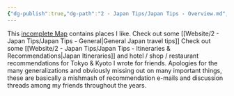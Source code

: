 ```yaml
---
{"dg-publish":true,"dg-path":"2 - Japan Tips/Japan Tips - Overview.md","permalink":"/2-japan-tips/japan-tips-overview/","noteIcon":"1","created":"2025-04-11T21:01:18.610+02:00","updated":"2025-04-12T14:55:48.272+02:00"}
---
```


This [incomplete Map](https://maps.app.goo.gl/MBoDHWnmyQ5tY5Pf8) contains places I like.
Check out some [[Website/2 - Japan Tips/Japan Tips - General\|General Japan travel tips]]
Check out some [[Website/2 - Japan Tips/Japan Tips - Itineraries & Recommendations\|Japan Itineraries]] and hotel / shop / restaurant recommendations for Tokyo & Kyoto I wrote for friends.
Apologies for the many generalizations and obviously missing out on many important things, these are basically a mishmash of recommendation e-mails and discussion threads among my friends throughout the years.